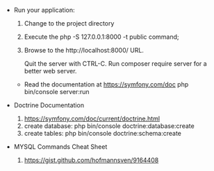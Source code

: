 * Run your application: 
    1. Change to the project directory
    2. Execute the php -S 127.0.0.1:8000 -t public command;
    3. Browse to the http://localhost:8000/ URL.

       Quit the server with CTRL-C.
       Run composer require server for a better web server.

  * Read the documentation at https://symfony.com/doc
  php bin/console server:run

* Doctrine Documentation
    1. https://symfony.com/doc/current/doctrine.html
    2. create database: php bin/console doctrine:database:create
    3. create tables: php bin/console doctrine:schema:create

* MYSQL Commands Cheat Sheet
    1. https://gist.github.com/hofmannsven/9164408
 

  
  